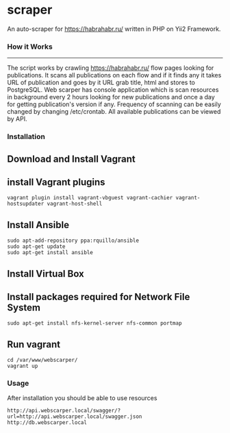 scraper
=======
An auto-scraper for https://habrahabr.ru/ written in PHP on Yii2 Framework.

### How it Works
------------
The script works by crawling https://habrahabr.ru/ flow pages looking for publications.
It scans all publications on each flow and if it finds any it takes URL of publication and goes by it URL grab title, html and stores to PostgreSQL.
Web scarper has console application which is scan resources in background every 2 hours looking for new publications and once a day for getting publication's version if any.
Frequency of scanning can be easily changed by changing /etc/crontab.
All available publications can be viewed by API.

### Installation
## Download and Install Vagrant
## install Vagrant plugins
```
vagrant plugin install vagrant-vbguest vagrant-cachier vagrant-hostsupdater vagrant-host-shell
```
## Install Ansible
```
sudo apt-add-repository ppa:rquillo/ansible
sudo apt-get update
sudo apt-get install ansible
```
## Install Virtual Box
## Install packages required for Network File System
```
sudo apt-get install nfs-kernel-server nfs-common portmap
```
## Run vagrant
```
cd /var/www/webscarper/
vagrant up
```

### Usage
After installation you should be able to use resources
```
http://api.webscarper.local/swagger/?url=http://api.webscarper.local/swagger.json
http://db.webscarper.local
```